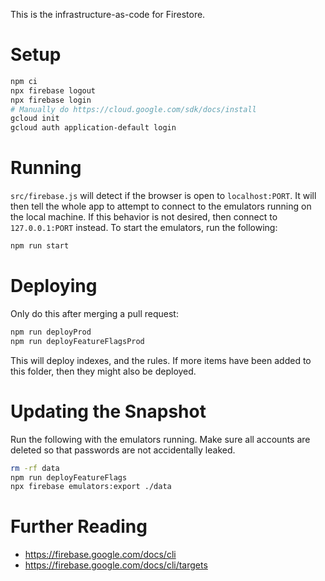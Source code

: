 This is the infrastructure-as-code for Firestore.

# Setup

```bash
npm ci
npx firebase logout
npx firebase login
# Manually do https://cloud.google.com/sdk/docs/install
gcloud init
gcloud auth application-default login
```

# Running

`src/firebase.js` will detect if the browser is open to `localhost:PORT`. It will then tell the whole app to attempt to connect to the emulators running on the local machine. If this behavior is not desired, then connect to `127.0.0.1:PORT` instead. To start the emulators, run the following:

```bash
npm run start
```

# Deploying

Only do this after merging a pull request:

```bash
npm run deployProd
npm run deployFeatureFlagsProd
```

This will deploy indexes, and the rules. If more items have been added to this folder, then they might also be deployed.

# Updating the Snapshot

Run the following with the emulators running. Make sure all accounts are deleted so that passwords are not accidentally leaked.

```bash
rm -rf data
npm run deployFeatureFlags
npx firebase emulators:export ./data
```

# Further Reading

- <https://firebase.google.com/docs/cli>
- <https://firebase.google.com/docs/cli/targets>
